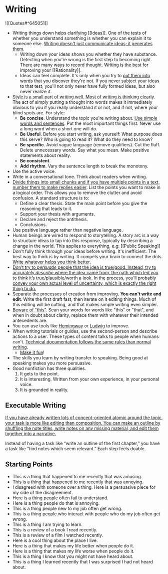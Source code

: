 # Writing
![[Quotes#^645051]]

- Writing things down helps clarifying [[Ideas]]. One of the tests of whether you understand something is whether you can explain it to someone else. [Writing doesn't just communicate ideas; it generates them](http://www.paulgraham.com/writing44.html).
	- Writing down your ideas shows you whether they have substance. Detecting when you're wrong is the first step to becoming right. There are many ways to record thought. Writing is the best for improving your [[Rationality]].
	- Ideas can feel complete. It's only when you try to [put them into words](http://paulgraham.com/words.html) that you discover they're not. If you never subject your ideas to that test, you'll not only never have fully formed ideas, but also never realize it.
- [Style is a small part of writing well. Most of writing is thinking clearly.](https://www.julian.com/guide/write/intro) The act of simply putting a thought into words makes it immediately obvious to you if you really understand it or not, and if not, where your blind spots are. For style:
  - **Be concise**. Understand the topic you're writing about. [Use simple words and sentences](http://www.paulgraham.com/simply.html). Put the most important things first. Never use a long word when a short one will do.
  - **Be Useful**. Before you start writing, ask yourself: What purpose does this serve? Who is going to read it? What do they need to know?
  - **Be specific**. Avoid vague language (remove qualifiers). Cut the fluff. Delete unnecessary words. Say what you mean. Make positive statements about reality.
  - **Be consistent**.
  - **Add rhythm**. Vary the sentence length to break the monotony.
- Use the active voice.
- Write in a conversational tone. Think about readers when writing.
- [Divide things into small chunks and if you have multiple points in a text, number them to make replies easier](https://slatestarcodex.com/2016/02/20/writing-advice/). List the points you want to make in a logical order. This allows you to remove the clutter and avoid confusion. A standard structure is to:
  - Define a clear thesis. State the main point before you
give the reasoning that leads to it.
  - Support your thesis with arguments.
  - Declare and reject the antithesis.
  - Conclusions.
- Use positive language rather than negative language.
- Human beings are wired to respond to storytelling. A story arc is a way to structure ideas to tap into this response, typically by describing a change in the world. This applies to everything, e.g: [[Public Speaking]]
- Don't fully think through your ideas before writing. It's inefficient. The best way to think is by writing. It compels your brain to connect the dots. [Write whatever helps you think better](https://twitter.com/eugeneyan/status/1256828197410201601).
- [Don’t try to _persuade_ people that the idea is true/good. Instead, try to accurately _describe_ where the idea came from, the path which led _you_ to think it’s true/plausible/worth a look. In the process, you’ll probably convey your own actual level of uncertainty, which is exactly the right thing to do.](https://www.lesswrong.com/posts/Psr9tnQFuEXiuqGcR/how-to-write-quickly-while-maintaining-epistemic-rigor)
- Separate the processes of creation from improving. **You can't write and edit**. Write the first draft fast, then iterate on it editing things. Much of this editing will be cutting, and that makes simple writing even simpler.
- [Beware of "this"](https://www.lesswrong.com/posts/5e49dHLDJoDpeXGnh/editing-advice-for-lesswrong-users). Scan your words for words like "this" or "that", and when in doubt about clarity, replace them with whatever their intended antecedents are.
- You can use tools like [Hemingway](http://www.hemingwayapp.com/) or [Ludwig](https://ludwig.guru/) to improve.
- When writing tutorials or guides, use the second-person and describe actions to a user. These types of content talks to people when humans can't. [Technical documentation follows the same rules than normal writing](https://developers.google.com/tech-writing/one).
	- [Make it fun](https://davnicwil.com/tips-for-making-writing-more-fun/)!
- The skills you learn by writing transfer to speaking. Being good at speaking makes you more persuasive.
- Good nonfiction has three qualities.
	1. It gets to the point.
	2. It is interesting. Written from your own experience, in your personal voice.
	3. It is grounded in reality.


## Executable Writing

[If you have already written lots of concept-oriented atomic around the topic, your task is more like editing than composition. You can make an outline by shuffling the note titles, write notes on any missing material, and edit them together into a narrative.](https://notes.andymatuschak.org/z3PBVkZ2SvsAgFXkjHsycBeyS6Cw1QXf7kcD8)

Instead of having a task like “write an outline of the first chapter,” you have a task like “find notes which seem relevant.” Each step feels doable.

## Starting Points

- This is a thing that happened to me recently that was amusing.
- This is a thing that happened to me recently that was annoying.
- I disagreed with someone over a thing. Here is a persuasive piece for my side of the disagreement.
- Here is a thing people often fail to understand.
- Here is a thing people do that is annoying.
- This is a thing people new to my job often get wrong.
- This is a thing people who interact with people who do my job often get wrong.
- This is a thing I am trying to learn.
- This is a review of a book I read recently.
- This is a review of a film I watched recently.
- Here is a cool thing about the place I live.
- Here is a thing that makes my life better when people do it.
- Here is a thing that makes my life worse when people do it.
- This is a thing I know that you might not have heard about.
- This is a thing I learned recently that I was surprised I had not heard about.
